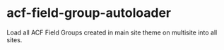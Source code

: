 # acf-field-group-autoloader
Load all ACF Field Groups created in main site theme on multisite into all sites.
